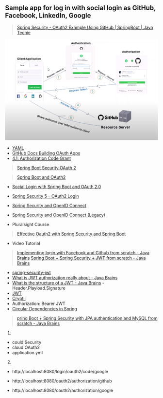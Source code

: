 ## Sample app for log in with social login as GitHub, Facebook, LinkedIn, Google

> [Spring Security - OAuth2 Example Using GitHub | SpringBoot | Java Techie](https://www.youtube.com/watch?v=D2FuRIL95kk)

![OAuth2 exampke using GitHub](https://github.com/pedalv/JavaApp/blob/master/MellomOppdrag/GitHub_OAuth2.PNG)

- [YAML](https://en.wikipedia.org/wiki/YAML)
- [GitHub Docs Building OAuth Apps](https://docs.github.com/en/developers/apps/building-oauth-apps)
- [4.1.  Authorization Code Grant](https://tools.ietf.org/html/rfc6749#section-4.1)

> [Spring Boot Security OAuth 2](https://www.youtube.com/watch?v=wfaKvQ0qY3E)

> [Spring Boot and OAuth2](https://spring.io/guides/tutorials/spring-boot-oauth2/)
- [Social Login with Spring Boot and OAuth 2.0](https://github.com/spring-guides/tut-spring-boot-oauth2)
- [Spring Security 5 – OAuth2 Login](https://www.baeldung.com/spring-security-5-oauth2-login)
- [Spring Security and OpenID Connect](https://www.baeldung.com/spring-security-openid-connect)
- [Spring Security and OpenID Connect (Legacy)](https://www.baeldung.com/spring-security-openid-connect-legacy)

- Pluralsight Course
> [Effective Oauth2 with Spring Security and Spring Boot](https://www.pluralsight.com/courses/oauth2-spring-security-spring-boot)

- Video Tutorial
> [Implementing login with Facebook and Github from scratch - Java Brains](https://www.youtube.com/watch?v=CWiwpvpCrro)
> [Spring Boot + Spring Security + JWT from scratch - Java Brains](https://www.youtube.com/watch?v=X80nJ5T7YpE)

- [spring-security-jwt](https://github.com/koushikkothagal/spring-security-jwt) 
- [What is JWT authorization really about - Java Brains](https://www.youtube.com/watch?v=soGRyl9ztjI)
- [What is the structure of a JWT - Java Brains](https://www.youtube.com/watch?v=_XbXkVdoG_0) - Header.Playload.Signature
- [JWT](https://jwt.io/)
- [Cryptii](https://cryptii.com/)
- Authorization: Bearer JWT
- [Circular Dependencies in Spring](https://www.baeldung.com/circular-dependencies-in-spring)

> [pring Boot + Spring Security with JPA authentication and MySQL from scratch - Java Brains](https://www.youtube.com/watch?v=TNt3GHuayXs)


1.
- could Security
- cloud OAuth2
- application.yml

2.
- http://localhost:8080/login/oauth2/code/google

- http://localhost:8080/oauth2/authorization/github
- http://localhost:8080/oauth2/authorization/google
